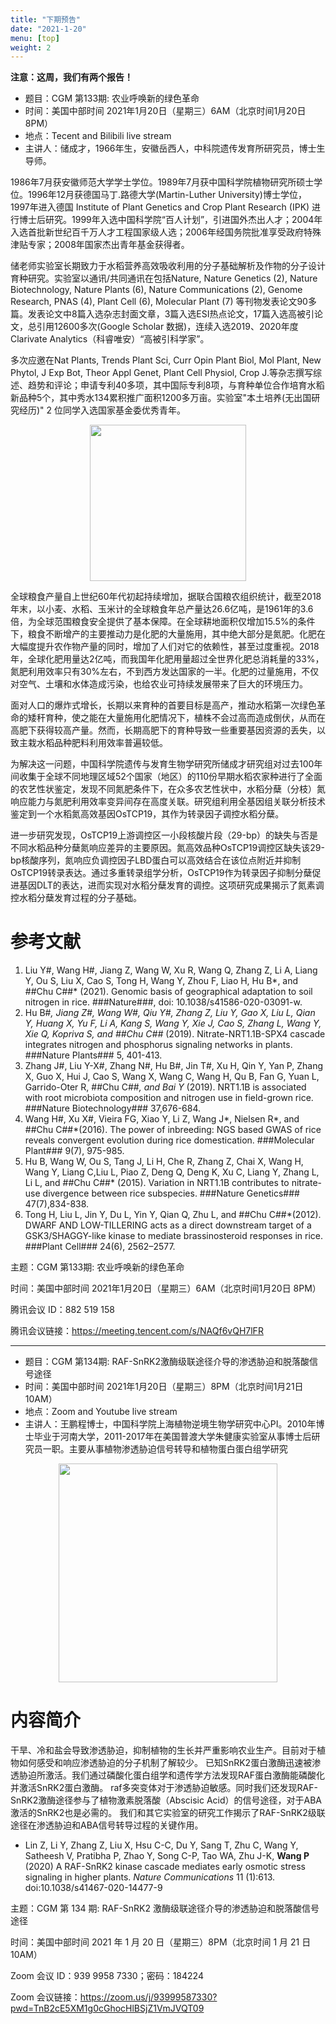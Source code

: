```yaml
---
title: "下期预告"
date: "2021-1-20"
menu: [top]
weight: 2
---
```



**注意：这周，我们有两个报告！**

- 题目：CGM 第133期: 农业呼唤新的绿色革命
- 时间：美国中部时间 2021年1月20日（星期三）6AM（北京时间1月20日 8PM）
- 地点：Tecent and Bilibili live stream
- 主讲人：储成才，1966年生，安徽岳西人，中科院遗传发育所研究员，博士生导师。

1986年7月获安徽师范大学学士学位。1989年7月获中国科学院植物研究所硕士学位。1996年12月获德国马丁.路德大学(Martin-Luther University)博士学位，1997年进入德国 Institute of Plant Genetics and Crop Plant Research (IPK) 进行博士后研究。1999年入选中国科学院“百人计划”，引进国外杰出人才；2004年入选首批新世纪百千万人才工程国家级人选；2006年经国务院批准享受政府特殊津贴专家；2008年国家杰出青年基金获得者。

储老师实验室长期致力于水稻营养高效吸收利用的分子基础解析及作物的分子设计育种研究。实验室以通讯/共同通讯在包括Nature, Nature Genetics (2), Nature Biotechnology, Nature Plants (6), Nature Communications (2), Genome Research, PNAS (4), Plant Cell (6), Molecular Plant (7) 等刊物发表论文90多篇。发表论文中8篇入选杂志封面文章，3篇入选ESI热点论文，17篇入选高被引论文，总引用12600多次(Google Scholar 数据)，连续入选2019、2020年度 Clarivate Analytics（科睿唯安）“高被引科学家”。

多次应邀在Nat Plants, Trends Plant Sci, Curr Opin Plant Biol, Mol Plant, New Phytol, J Exp Bot, Theor Appl Genet, Plant Cell Physiol, Crop J.等杂志撰写综述、趋势和评论；申请专利40多项，其中国际专利8项，与育种单位合作培育水稻新品种5个，其中秀水134累积推广面积1200多万亩。实验室"本土培养(无出国研究经历)" 2 位同学入选国家基金委优秀青年。


<div align="center">
<img src="https://i.loli.net/2021/01/18/cA7UWwfJ9yYqOGL.jpg" height=250>
</div>

全球粮食产量自上世纪60年代初起持续增加，据联合国粮农组织统计，截至2018年末，以小麦、水稻、玉米计的全球粮食年总产量达26.6亿吨，是1961年的3.6倍，为全球范围粮食安全提供了基本保障。在全球耕地面积仅增加15.5%的条件下，粮食不断增产的主要推动力是化肥的大量施用，其中绝大部分是氮肥。化肥在大幅度提升农作物产量的同时，增加了人们对它的依赖性，甚至过度重视。2018年，全球化肥用量达2亿吨，而我国年化肥用量超过全世界化肥总消耗量的33%，氮肥利用效率只有30%左右，不到西方发达国家的一半。化肥的过量施用，不仅对空气、土壤和水体造成污染，也给农业可持续发展带来了巨大的环境压力。

面对人口的爆炸式增长，长期以来育种的首要目标是高产，推动水稻第一次绿色革命的矮秆育种，使之能在大量施用化肥情况下，植株不会过高而造成倒伏，从而在高肥下获得较高产量。然而，长期高肥下的育种导致一些重要基因资源的丢失，以致主栽水稻品种肥料利用效率普遍较低。

为解决这一问题，中国科学院遗传与发育生物学研究所储成才研究组对过去100年间收集于全球不同地理区域52个国家（地区）的110份早期水稻农家种进行了全面的农艺性状鉴定，发现不同氮肥条件下，在众多农艺性状中，水稻分蘖（分枝）氮响应能力与氮肥利用效率变异间存在高度关联。研究组利用全基因组关联分析技术鉴定到一个水稻氮高效基因OsTCP19，其作为转录因子调控水稻分蘖。

进一步研究发现，OsTCP19上游调控区一小段核酸片段（29-bp）的缺失与否是不同水稻品种分蘖氮响应差异的主要原因。氮高效品种OsTCP19调控区缺失该29-bp核酸序列，氮响应负调控因子LBD蛋白可以高效结合在该位点附近并抑制OsTCP19转录表达。通过多重转录组学分析，OsTCP19作为转录因子抑制分蘖促进基因DLT的表达，进而实现对水稻分蘖发育的调控。这项研究成果揭示了氮素调控水稻分蘖发育过程的分子基础。

# 参考文献

1. Liu Y#, Wang H#, Jiang Z, Wang W, Xu R, Wang Q, Zhang Z, Li A, Liang Y, Ou S, Liu X, Cao S, Tong H, Wang Y, Zhou F, Liao H, Hu B*, and ##Chu C##* (2021). Genomic basis of geographical adaptation to soil nitrogen in rice. ###Nature###, doi: 10.1038/s41586-020-03091-w.
2. Hu B#*, Jiang Z#, Wang W#, Qiu Y#, Zhang Z, Liu Y, Gao X, Liu L, Qian Y, Huang X, Yu F, Li A, Kang S, Wang Y, Xie J, Cao S, Zhang L, Wang Y, Xie Q, Kopriva S, and ##Chu C##* (2019). Nitrate-NRT1.1B-SPX4 cascade integrates nitrogen and phosphorus signaling networks in plants. ###Nature Plants### 5, 401-413.
3. Zhang J#, Liu Y-X#, Zhang N#, Hu B#, Jin T#, Xu H, Qin Y, Yan P, Zhang X, Guo X, Hui J, Cao S, Wang X, Wang C, Wang H, Qu B, Fan G, Yuan L, Garrido-Oter R, ##Chu C##*, and Bai Y* (2019). NRT1.1B is associated with root microbiota composition and nitrogen use in field-grown rice. ###Nature Biotechnology### 37,676-684.
4. Wang H#, Xu X#, Vieira FG, Xiao Y, Li Z, Wang J*, Nielsen R*, and ##Chu C##*(2016). The power of inbreeding: NGS based GWAS of rice reveals convergent evolution during rice domestication. ###Molecular Plant### 9(7), 975-985.
5. Hu B, Wang W, Ou S, Tang J, Li H, Che R, Zhang Z, Chai X, Wang H, Wang Y, Liang C,Liu L, Piao Z, Deng Q, Deng K, Xu C, Liang Y, Zhang L, Li L, and ##Chu C##* (2015). Variation in NRT1.1B contributes to nitrate-use divergence between rice subspecies. ###Nature Genetics### 47(7),834-838.
6. Tong H, Liu L, Jin Y, Du L, Yin Y, Qian Q, Zhu L, and ##Chu C##*(2012). DWARF AND LOW-TILLERING acts as a direct downstream target of a GSK3/SHAGGY-like kinase to mediate brassinosteroid responses in rice. ###Plant Cell### 24(6), 2562–2577.

主题：CGM 第133期: 农业呼唤新的绿色革命

时间：美国中部时间 2021年1月20日（星期三）6AM（北京时间1月20日 8PM）

腾讯会议 ID：882 519 158

腾讯会议链接：https://meeting.tencent.com/s/NAQf6vQH7lFR



----------------------

- 题目：CGM 第134期: RAF-SnRK2激酶级联途径介导的渗透胁迫和脱落酸信号途径
- 时间：美国中部时间 2021年1月20日（星期三）8PM（北京时间1月21日 10AM）
- 地点：Zoom and Youtube live stream
- 主讲人：王鹏程博士，中国科学院上海植物逆境生物学研究中心PI。2010年博士毕业于河南大学，2011-2017年在美国普渡大学朱健康实验室从事博士后研究员一职。主要从事植物渗透胁迫信号转导和植物蛋白蛋白组学研究


<div align="center">
<img src="https://i.loli.net/2021/01/18/yFNGE9eIU5fTcQS.jpg" height=350>
</div>


# 内容简介
干旱、冷和盐会导致渗透胁迫，抑制植物的生长并严重影响农业生产。目前对于植物如何感受和响应渗透胁迫的分子机制了解较少。
已知SnRK2蛋白激酶迅速被渗透胁迫所激活。我们通过磷酸化蛋白组学和遗传学方法发现RAF蛋白激酶能磷酸化并激活SnRK2蛋白激酶。
raf多突变体对于渗透胁迫敏感。同时我们还发现RAF-SnRK2激酶途径参与了植物激素脱落酸（Abscisic Acid）的信号途径，对于ABA激活的SnRK2也是必需的。
我们和其它实验室的研究工作揭示了RAF-SnRK2级联途径在渗透胁迫和ABA信号转导过程的关键作用。

- Lin Z, Li Y, Zhang Z, Liu X, Hsu C-C, Du Y, Sang T, Zhu C, Wang Y, Satheesh V, Pratibha P, Zhao Y, Song C-P, Tao WA, Zhu J-K, **Wang P** (2020) A RAF-SnRK2 kinase cascade mediates early osmotic stress signaling in higher plants. *Nature Communications* 11 (1):613. doi:10.1038/s41467-020-14477-9

主题：CGM 第 134 期: RAF-SnRK2 激酶级联途径介导的渗透胁迫和脱落酸信号途径

时间：美国中部时间 2021 年 1 月 20 日（星期三）8PM（北京时间 1 月 21 日 10AM）

Zoom 会议 ID：939 9958 7330；密码：184224

Zoom 会议链接：https://zoom.us/j/93999587330?pwd=TnB2cE5XM1g0cGhocHlBSjZ1VmJVQT09
